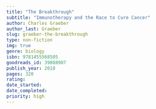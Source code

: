 ```yaml
---
title: "The Breakthrough"
subtitle: "Immunotherapy and the Race to Cure Cancer"
author: Charles Graeber
author_last: Graeber
slug: graeber-the-breakthrough
type: non-fiction
img: true
genre: biology
isbn: 9781455568505
goodreads_id: 39088907
publish_year: 2018
pages: 320
rating: 
date_started:
date_completed:
priority: high
---
```

